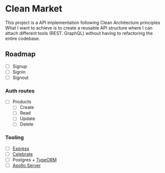 # Clean Market

This project is a API implementation following Clean Architecture principles
What I want to achieve is to create a reusable API structure where I can attach different tools (REST. GraphQL) without having to refactoring the entire codebase.

## Roadmap

- [ ] Signup
- [ ] Signin
- [ ] Signout

### Auth routes

- [ ] Products
  - [ ] Create
  - [ ] Read
  - [ ] Update
  - [ ] Delete

### Tooling

- [ ] [Express](https://github.com/expressjs/express)
- [ ] [Celebrate](https://github.com/arb/celebrate)
- [ ] Postgres + [TypeORM](https://github.com/typeorm/typeorm)
- [ ] [Apollo Server](https://github.com/apollographql/apollo-server)

